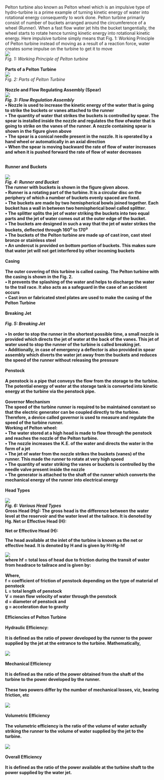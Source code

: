 Pelton turbine also known as Pelton wheel which is an impulsive type of hydro-turbine is a prime example of turning kinetic energy of water into rotational energy consequently to work done. Pelton turbine primarily consist of number of buckets arranged around the circumference of a wheel (Runner).  When a fast flow water jet hits the bucket tangentially, the wheel starts to rotate hence turning kinetic energy into rotational kinetic energy. Here impulsive turbine simply means that           Fig. 1: Working Principle of Pelton turbine instead of moving as a result of a reaction force, water creates some impulse on the turbine to get it to move<br>
<img src="images/fig1.png"><br>
<i>Fig. 1: Working Principle of Pelton turbine</i><br><br> 
<b>Parts of a Pelton Turbine</b><br>
<img src="images/fig2.png"><br>
<i>Fig. 2: Parts of Pelton Turbine</i><br><br>
<b>Nozzle and Flow Regulating Assembly (Spear)<b><br>
<img src="images/fig3.png"><br>
<i>Fig. 3: Flow Regulation Assembly</i><br>
•	Nozzle is used to increase the kinetic energy of the water that is going to strike the buckets or vanes attached to the runner<br>
•	The quantity of water that strikes the buckets is controlled by spear. The spear is installed inside the nozzle and regulates the flow ofwater that is going to strike on the vanes of the runner. A nozzle containing spear is shown in the figure given above<br>
•	The spear is a conical needle present in the nozzle. It is operated by a hand wheel or automatically in an axial direction<br>
•	When the spear is moving backward the rate of flow of water increases and when it is pushed forward the rate of flow of water decreases<br><br>

<b>Runner and Buckets</b><br><br>
<img src="images/fig4.png"><br>
 <i>Fig. 4: Runner and Bucket</i><br>
The runner with buckets is shown in the figure given above.<br>
•	Runner is a rotating part of the turbine. It is a circular disc on the periphery of which a number of buckets evenly spaced are fixed.<br>
•	The buckets are made by two hemispherical bowls joined together. Each bucket has a wall in between two hemispherical bowl called splitter.<br>
•	The splitter splits the jet of water striking the buckets into two equal parts and the jet of water comes out at the outer edge of the bucket.<br>
•	The buckets are designed in such a way that the jet of water strikes the buckets, deflected through 160<sup>o</sup> to 170<sup>o</sup><br>
•	The buckets of the Pelton turbine are made up of cast iron, cast steel bronze or stainless steel<br>
•	An undercut is provided on bottom portion of buckets. This makes sure that water jet will not get interfered by other incoming buckets<br><br>
<b>Casing</b><br><br>
The outer covering of this turbine is called casing. The Pelton turbine with the casing is shown in the Fig. 2.<br>
•	It prevents the splashing of the water and helps to discharge the water to the trail race. It also acts as a safeguard in the case of an accident occurs<br>
•	Cast iron or fabricated steel plates are used to make the casing of the Pelton Turbine<br><br>
<b>Breaking Jet</b><br><br>
 <i>Fig. 5: Breaking Jet</i><br><br>
•	In order to stop the runner in the shortest possible time, a small nozzle is provided which directs the jet of water at the back of the vanes. This jet of water used to stop the runner of the turbine is called breaking jet.<br>
•	Additionally, in case of emergency a deflector is also provided in spear assembly which diverts the water jet away from the buckets and reduces the speed of the runner without releasing the pressure<br><br>
<b>Penstock<b><br><br>
A penstock is a pipe that conveys the flow from the storage to the turbine. The potential energy of water at the storage tank is converted into kinetic energy at the turbine via the penstock pipe.<br><br>
<b>Governor Mechanism</b><br>
The speed of the turbine runner is required to be maintained constant so that the electric generator can be coupled directly to the turbine. Therefore, a device called governor is used to measure and regulate the speed of the turbine runner.<br>
<b>Working of Pelton wheel:<b><br>
•	The water stored at a high head is made to flow through the penstock and reaches the nozzle of the Pelton turbine.<br>
•	The nozzle increases the K.E. of the water and directs the water in the form of a jet<br>
•	The jet of water from the nozzle strikes the buckets (vanes) of the runner. This made the runner to rotate at very high speed<br>
•	The quantity of water striking the vanes or buckets is controlled by the needle valve present inside the nozzle<br>
•	The generator is attached to the shaft of the runner which converts the mechanical energy of the runner into electrical energy<br><br>
<b>Head Types</b><br><br>
<img src="images/fig6.png"><br>
 <i>Fig. 6: Various Head Types</i><br>
<b>Gross Head (Hg):</b>
The gross head is the difference between the water level at the reservoir and the water level at the tailrace. It is denoted by Hg.
Net or Effective Head (H):<br>

<b>Net or Effective Head (H):</b><br>

The head available at the inlet of the turbine is known as the net or effective head. It is denoted by H and is given by H=Hg-hf   

<img src="images/hf_formula.png"><br>
where hf = total loss of head due to friction during the transit of water from headrace to tailrace and is given by:<br><br>
Where,<br>
 f = coefficient of friction of penstock depending on the type of material of penstock<br>
 L = total length of penstock<br>
 V = mean flow velocity of water through the penstock<br>
 d = diameter of penstock and<br>
 g = acceleration due to gravity<br><br>
 <b>Efficiencies of Pelton Turbine</b><br><br>
 Hydraulic Efficiency:<br><br>
 It is defined as the ratio of power developed by the runner to the power supplied by the jet at the entrance to the turbine. Mathematically,<br><br>
 <img src="images/fig6.png"><br><br>
 <b>Mechanical Efficiency</b><br><br>
 It is defined as the ratio of the power obtained from the shaft of the turbine to the power developed by the runner.<br><br>
 These two powers differ by the number of mechanical losses, viz, bearing friction, etc<br><br>
 <img src="images/formula3.png"><br><br>
 <b>Volumetric Efficiency</b><br><br>
 The volumetric efficiency is the ratio of the volume of water actually striking the runner to the volume of water supplied by the jet to the turbine.<br><br>
 <img src="images/formula4.png"><br><br>
 <b>Overall Efficiency</b><br><br>
 It is defined as the ratio of the power available at the turbine shaft to the power supplied by the water jet.<br>
 









